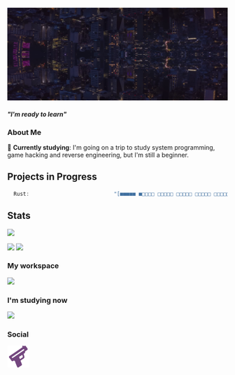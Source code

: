 [![Header](./Background.png)](https://guns.lol/ghfakegh1337) 


#### *"I'm ready to learn"*

### About Me

🌱 **Currently studying**: I'm going on a trip to study system programming, game hacking and reverse engineering, but I'm still a beginner.

## Projects in Progress
```js
  Rust:                           "[■■■■■ ■□□□□ □□□□□ □□□□□ □□□□□ □□□□□ □□□□□ □□□□□ □□□□□ □□□□□] 11.54%"
```

## Stats
![](https://komarev.com/ghpvc/?username=ghfakegh1337&color=red&style=for-the-badge)

[![](https://github-readme-stats.vercel.app/api?username=ghfakegh1337&show_icons=true&show_icons=true&title_color=7433FF&icon_color=bb2acf&text_color=b3b3ff&bg_color=0,000000,130F40&hide_border=true)]()
[![](https://github-readme-stats.vercel.app/api/top-langs/?username=ghfakegh1337&title_color=7433FF&icon_color=bb2acf&text_color=b3b3ff&bg_color=0,000000,130F40&hide_border=true&layout=compact&hide=batchfile,c#)]()

### My workspace

![](https://skillicons.dev/icons?i=windows,linux)

### I'm studying now

![](https://skillicons.dev/icons?i=rust)

### Social
[![Guns.lol](./gunslol.png)](https://guns.lol/ghfakegh1337)
